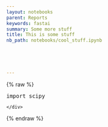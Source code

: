 ```yaml
---
layout: notebooks
parent: Reports
keywords: fastai
summary: Some more stuff
title: This is some stuff
nb_path: notebooks/cool_stuff.ipynb





---
```


<!--
#################################################
### THIS FILE WAS AUTOGENERATED! DO NOT EDIT! ###
#################################################
# file to edit: notebooks/cool_stuff.ipynb
-->

<div class="container" id="notebook-container">
{% raw %}
    
<div class="cell border-box-sizing code_cell rendered">

</div>
<div class="cell border-box-sizing code_cell rendered">
<div class="input">

<div class="inner_cell">
    <div class="input_area">
<div class=" highlight hl-ipython3"><pre><span></span><span class="kn">import</span> <span class="nn">scipy</span>
</pre></div>

    </div>
</div>
</div>

</div>
{% endraw %}
</div>
 

